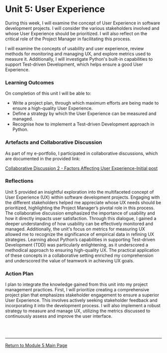 
# Unit 5: User Experience

During this week, I will examine the concept of User Experience in software development projects. I will consider the various stakeholders involved and whose User Experience should be prioritized. I will also reflect on the critical role of the Project Manager in facilitating this process.

I will examine the concepts of usability and user experience, review methods for monitoring and managing UX, and explore metrics used to measure it. Additionally, I will investigate Python's built-in capabilities to support Test-driven Development, which helps ensure a good User Experience.

### Learning Outcomes
On completion of this unit I will be able to:
 - Write a project plan, through which maximum efforts are being made to ensure a high-quality User Experience. 
 - Define a strategy by which the User Experience can be measured and managed. 
 - Recognise how to implement a Test-driven Development approach in Python.

### Artefacts and Collaborative Discussion 
As part of my e-portfolio, I participated in collaborative discussions, which are documented in the provided link:

[Collaborative Discussion 2 - Factors Affecting User Experience-Initial post](SEPM_Unit05_Initial.pdf)

### Reflections
Unit 5 provided an insightful exploration into the multifaceted concept of User Experience (UX) within software development projects. Engaging with the different stakeholders helped me appreciate whose UX needs should be prioritized, highlighting the Project Manager’s pivotal role in this process. The collaborative discussion emphasized the importance of usability and how it directly impacts user satisfaction. Through this dialogue, I gained a deeper understanding of how usability can be effectively monitored and managed. Additionally, the unit's focus on metrics for measuring UX allowed me to recognize the significance of empirical data in refining UX strategies. Learning about Python’s capabilities in supporting Test-driven Development (TDD) was particularly enlightening, as it underscored a methodical approach to ensuring high-quality UX. The practical application of these concepts in a collaborative setting enriched my comprehension and underscored the value of teamwork in achieving UX goals.

### Action Plan
I plan to integrate the knowledge gained from this unit into my project management practices. First, I will prioritize creating a comprehensive project plan that emphasizes stakeholder engagement to ensure a superior User Experience. This involves actively seeking stakeholder feedback and incorporating it into the development process. I will also implement a robust strategy to measure and manage UX, utilizing the metrics discussed to continuously assess and improve the user interface. 

<br><br>

--- 

[Return to Module 5 Main Page](SEPM_main.md)
